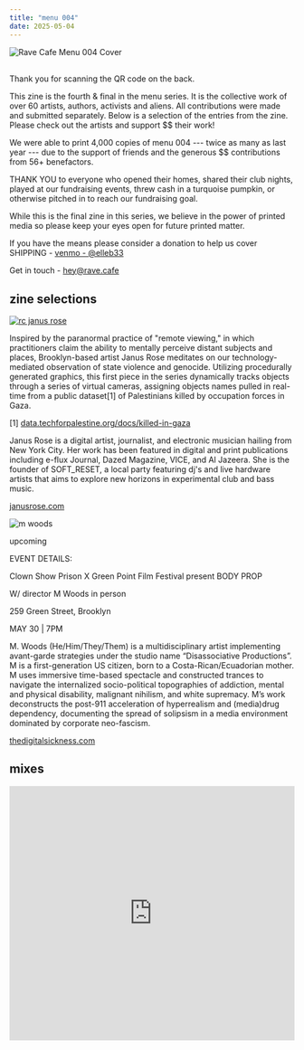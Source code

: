 ```yaml
---
title: "menu 004"
date: 2025-05-04
---
```


![Rave Cafe Menu 004 Cover](https://res.cloudinary.com/dy5musoby/image/upload/v1747958210/000326580004_phvxwl.jpg)

<div style="margin: 30px 0;">

Thank you for scanning the QR code on the back.

This zine is the fourth & final in the menu series. It is the collective work of over 60 artists, authors, activists and aliens. All contributions were made and submitted separately. Below is a selection of the entries from the zine. Please check out the artists and support $$ their work!

We were able to print 4,000 copies of menu 004 --- twice as many as last year --- due to the support of friends and the generous $$ contributions from 56+ benefactors.

THANK YOU to everyone who opened their homes, shared their club nights, played at our fundraising events, threw cash in a turquoise pumpkin, or otherwise pitched in to reach our fundraising goal.

While this is the final zine in this series, we believe in the power of printed media so please keep your eyes open for future printed matter.

If you have the means please consider a donation to help us cover SHIPPING - [venmo - @elleb33](https://venmo.com/u/elleb33)

Get in touch - [hey@rave.cafe](mailto:hey@rave.cafe)

</div>

## zine selections

[![rc janus rose](https://res.cloudinary.com/dy5musoby/image/upload/v1747963896/1747963865725-ed4a5510-23bb-48a7-914c-167a2850bb84_1_pt373d.jpg)](https://www.youtube.com/shorts/2yKI9lG7Xo4)

Inspired by the paranormal practice of "remote viewing," in which practitioners claim the ability to mentally perceive distant subjects and places, Brooklyn-based artist Janus Rose meditates on our technology-mediated observation of state violence and genocide. Utilizing procedurally generated graphics, this first piece in the series dynamically tracks objects through a series of virtual cameras, assigning objects names pulled in real-time from a public dataset[1] of Palestinians killed by occupation forces in Gaza.

[1] [data.techforpalestine.org/docs/killed-in-gaza](https://data.techforpalestine.org/docs/killed-in-gaza/)

Janus Rose is a digital artist, journalist, and electronic musician hailing from New York City. Her work has been featured in digital and print publications including e-flux Journal, Dazed Magazine, VICE, and Al Jazeera. She is the founder of SOFT_RESET, a local party featuring dj's and live hardware artists that aims to explore new horizons in experimental club and bass music.

[janusrose.com](janusrose.com)

![m woods](https://res.cloudinary.com/dy5musoby/image/upload/v1747963086/1747963060134-e908abfe-8237-4dca-a309-9cbb2499d68e_1_txigwc.jpg)

upcoming

EVENT DETAILS:

Clown Show Prison X Green Point Film Festival present BODY PROP

W/ director M Woods in person

259 Green Street, Brooklyn

MAY 30 | 7PM

M. Woods (He/Him/They/Them) is a multidisciplinary artist implementing avant-garde strategies under the studio name “Disassociative Productions”. M is a first-generation US citizen, born to a Costa-Rican/Ecuadorian mother. M uses immersive time-based spectacle and constructed trances to navigate the internalized socio-political topographies of addiction, mental and physical disability, malignant nihilism, and white supremacy. M’s work deconstructs the post-911 acceleration of hyperrealism and (media)drug dependency, documenting the spread of solipsism in a media environment dominated by corporate neo-fascism.

[thedigitalsickness.com](https://www.thedigitalsickness.com)

## mixes

<iframe width="100%" height="450" scrolling="no" frameborder="no" allow="autoplay" src="https://w.soundcloud.com/player/?url=https%3A//api.soundcloud.com/playlists/2009360820&color=%232c2c2c&auto_play=false&hide_related=false&show_comments=true&show_user=true&show_reposts=false&show_teaser=false"></iframe>
